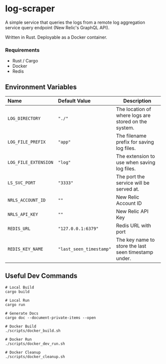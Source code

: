 # log-scraper

A simple service that queries the logs from a remote log aggregation service query endpoint (New Relic's GraphQL API).

Written in Rust. Deployable as a Docker container.

### Requirements

- Rust / Cargo
- Docker
- Redis


## Environment Variables

| Name                 | Default Value           | Description                                          |
|:---------------------|:------------------------|------------------------------------------------------|
| `LOG_DIRECTORY`      | `"./"`                  | The location of where logs are stored on the system. |
| `LOG_FILE_PREFIX`    | `"app"`                 | The filename prefix for saving log files.            |
| `LOG_FILE_EXTENSION` | `"log"`                 | The extension to use when saving log files.          |
| `LS_SVC_PORT`        | `"3333"`                | The port the service will be served at.              |
| `NRLS_ACCOUNT_ID`    | `""`                    | New Relic Account ID                                 |
| `NRLS_API_KEY`       | `""`                    | New Relic API Key                                    |
| `REDIS_URL`          | `"127.0.0.1:6379"`      | Redis URL with port                                  |
| `REDIS_KEY_NAME`     | `"last_seen_timestamp"` | The key name to store the last seen timestamp under. |


## Useful Dev Commands

```
# Local Build
cargo build

# Local Run
cargo run

# Generate Docs
cargo doc --document-private-items --open

# Docker Build
./scripts/docker_build.sh

# Docker Run
./scripts/docker_dev_run.sh

# Docker Cleanup
./scripts/docker_cleanup.sh
```

